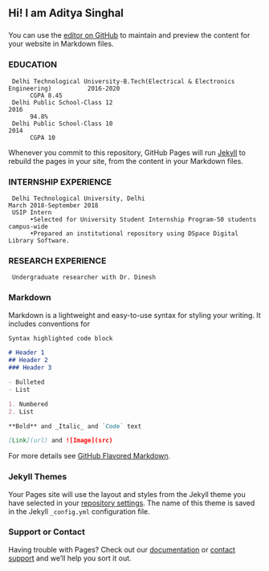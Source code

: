 ## Hi! I am Aditya Singhal
### 

You can use the [editor on GitHub](https://github.com/adidtu27/adidtu27.github.io/edit/master/README.md) to maintain and preview the content for your website in Markdown files.
### EDUCATION
     Delhi Technological University-B.Tech(Electrical & Electronics Engineering)          2016-2020
          CGPA 8.45
     Delhi Public School-Class 12                                                         2016
          94.8%
     Delhi Public School-Class 10                                                         2014
          CGPA 10

Whenever you commit to this repository, GitHub Pages will run [Jekyll](https://jekyllrb.com/) to rebuild the pages in your site, from the content in your Markdown files.

### INTERNSHIP EXPERIENCE
     Delhi Technological University, Delhi                                                 March 2018-September 2018
     USIP Intern
          •Selected for University Student Internship Program-50 students campus-wide
          •Prepared an institutional repository using DSpace Digital Library Software.
### RESEARCH EXPERIENCE
     Undergraduate researcher with Dr. Dinesh 
### Markdown

Markdown is a lightweight and easy-to-use syntax for styling your writing. It includes conventions for

```markdown
Syntax highlighted code block

# Header 1
## Header 2
### Header 3

- Bulleted
- List

1. Numbered
2. List

**Bold** and _Italic_ and `Code` text

[Link](url) and ![Image](src)
```

For more details see [GitHub Flavored Markdown](https://guides.github.com/features/mastering-markdown/).

### Jekyll Themes

Your Pages site will use the layout and styles from the Jekyll theme you have selected in your [repository settings](https://github.com/adidtu27/adidtu27.github.io/settings). The name of this theme is saved in the Jekyll `_config.yml` configuration file.

### Support or Contact

Having trouble with Pages? Check out our [documentation](https://help.github.com/categories/github-pages-basics/) or [contact support](https://github.com/contact) and we’ll help you sort it out.
